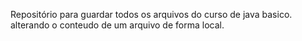 Repositório para guardar todos os arquivos do curso de java basico.
alterando o conteudo de um arquivo de forma local.